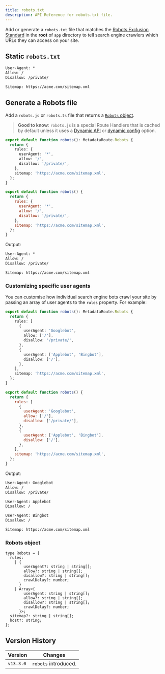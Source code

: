 ```yaml
---
title: robots.txt
description: API Reference for robots.txt file.
---
```


Add or generate a `robots.txt` file that matches the [Robots Exclusion Standard](https://en.wikipedia.org/wiki/Robots.txt#Standard) in the **root** of `app` directory to tell search engine crawlers which URLs they can access on your site.

## Static `robots.txt`

```txt filename="app/robots.txt"
User-Agent: *
Allow: /
Disallow: /private/

Sitemap: https://acme.com/sitemap.xml
```

## Generate a Robots file

Add a `robots.js` or `robots.ts` file that returns a [`Robots` object](#robots-object).

> **Good to know**: `robots.js` is a special Route Handlers that is cached by default unless it uses a [Dynamic API](/docs/app/guides/caching#dynamic-apis) or [dynamic config](/docs/app/guides/caching#segment-config-options) option.

```ts filename="app/robots.ts" switcher
export default function robots(): MetadataRoute.Robots {
  return {
    rules: {
      userAgent: '*',
      allow: '/',
      disallow: '/private/',
    },
    sitemap: 'https://acme.com/sitemap.xml',
  };
}
```

```js filename="app/robots.js" switcher
export default function robots() {
  return {
    rules: {
      userAgent: '*',
      allow: '/',
      disallow: '/private/',
    },
    sitemap: 'https://acme.com/sitemap.xml',
  };
}
```

Output:

```txt
User-Agent: *
Allow: /
Disallow: /private/

Sitemap: https://acme.com/sitemap.xml
```

### Customizing specific user agents

You can customise how individual search engine bots crawl your site by passing an array of user agents to the `rules` property. For example:

```ts filename="app/robots.ts" switcher
export default function robots(): MetadataRoute.Robots {
  return {
    rules: [
      {
        userAgent: 'Googlebot',
        allow: ['/'],
        disallow: '/private/',
      },
      {
        userAgent: ['Applebot', 'Bingbot'],
        disallow: ['/'],
      },
    ],
    sitemap: 'https://acme.com/sitemap.xml',
  };
}
```

```js filename="app/robots.js" switcher
export default function robots() {
  return {
    rules: [
      {
        userAgent: 'Googlebot',
        allow: ['/'],
        disallow: ['/private/'],
      },
      {
        userAgent: ['Applebot', 'Bingbot'],
        disallow: ['/'],
      },
    ],
    sitemap: 'https://acme.com/sitemap.xml',
  };
}
```

Output:

```txt
User-Agent: Googlebot
Allow: /
Disallow: /private/

User-Agent: Applebot
Disallow: /

User-Agent: Bingbot
Disallow: /

Sitemap: https://acme.com/sitemap.xml
```

### Robots object

```tsx
type Robots = {
  rules:
    | {
        userAgent?: string | string[];
        allow?: string | string[];
        disallow?: string | string[];
        crawlDelay?: number;
      }
    | Array<{
        userAgent: string | string[];
        allow?: string | string[];
        disallow?: string | string[];
        crawlDelay?: number;
      }>;
  sitemap?: string | string[];
  host?: string;
};
```

## Version History

| Version   | Changes              |
| --------- | -------------------- |
| `v13.3.0` | `robots` introduced. |
